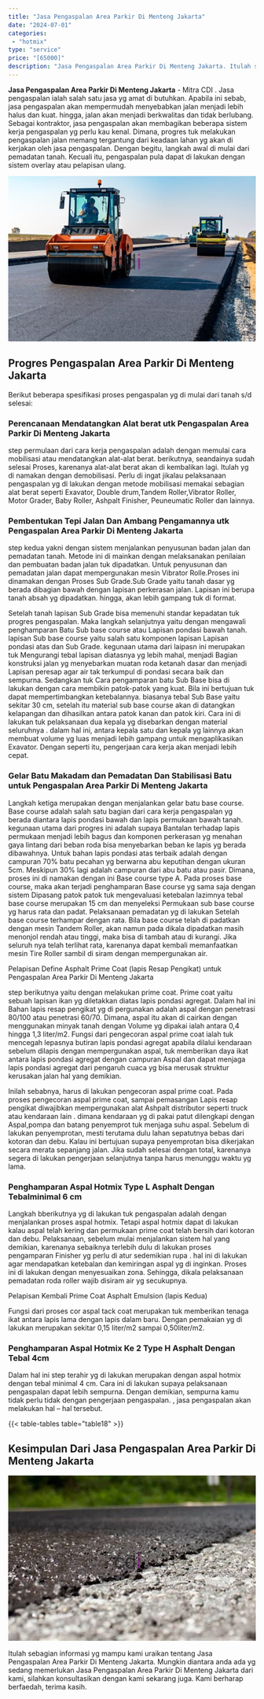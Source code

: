 ```yaml
---
title: "Jasa Pengaspalan Area Parkir Di Menteng Jakarta"
date: "2024-07-01"
categories:
 - "hotmix"
type: "service"
price: "[65000]"
description: "Jasa Pengaspalan Area Parkir Di Menteng Jakarta. Itulah sebagian informasi yg mampu kami uraikan tentang Jasa Pengaspalan Area Parkir Di Menteng Jakarta. Mun..."
---
```


**Jasa Pengaspalan Area Parkir Di Menteng Jakarta** - Mitra CDI . Jasa pengaspalan ialah salah satu jasa yg amat di butuhkan. Apabila ini sebab, jasa pengaspalan akan mempermudah menyebabkan jalan menjadi lebih halus dan kuat. hingga, jalan akan menjadi berkwalitas dan tidak berlubang. Sebagai kontraktor, jasa pengaspalan akan membagikan beberapa sistem kerja pengaspalan yg perlu kau kenal. Dimana, progres tuk melakukan pengaspalan jalan memang tergantung dari keadaan lahan yg akan di kerjakan oleh jasa pengaspalan. Dengan begitu, langkah awal di mulai dari pemadatan tanah. Kecuali itu, pengaspalan pula dapat di lakukan dengan sistem overlay atau pelapisan ulang.

![Jasa Pengaspalan Area Parkir Di Menteng Jakarta](/images/hotmix/jasa-hotmix-aspal-18.jpg)

## Progres Pengaspalan Area Parkir Di Menteng Jakarta

Berikut beberapa spesifikasi proses pengaspalan yg di mulai dari tanah s/d selesai:

### Perencanaan Mendatangkan Alat berat utk Pengaspalan Area Parkir Di Menteng Jakarta

step permulaan dari cara kerja pengaspalan adalah dengan memulai cara mobilisasi atau mendatangkan alat-alat berat. berikutnya, seandainya sudah selesai Proses, karenanya alat-alat berat akan di kembalikan lagi. Itulah yg di namakan dengan demobilisasi. Perlu di ingat jikalau pelaksanaan pengaspalan yg di lakukan dengan metode mobilisasi memakai sebagian alat berat seperti Exavator, Double drum,Tandem Roller,Vibrator Roller, Motor Grader, Baby Roller, Ashpalt Finisher, Peuneumatic Roller dan lainnya.

### Pembentukan Tepi Jalan Dan Ambang Pengamannya utk Pengaspalan Area Parkir Di Menteng Jakarta

step kedua yakni dengan sistem menjalankan penyusunan badan jalan dan pemadatan tanah. Metode ini di mainkan dengan melaksanakan penilaian dan pembuatan badan jalan tuk dipadatkan. Untuk penyusunan dan pemadatan jalan dapat mempergunakan mesin Vibrator Rolle.Proses ini dinamakan dengan Proses Sub Grade.Sub Grade yaitu tanah dasar yg berada dibagian bawah dengan lapisan perkerasan jalan. Lapisan ini berupa tanah absah yg dipadatkan. hingga, akan lebih gampang tuk di format.

Setelah tanah lapisan Sub Grade bisa memenuhi standar kepadatan tuk progres pengaspalan. Maka langkah selanjutnya yaitu dengan mengawali penghamparan Batu Sub base course atau Lapisan pondasi bawah tanah. lapisan Sub base course yaitu salah satu komponen lapisan Lapisan pondasi atas dan Sub Grade. kegunaan utama dari laipasn ini merupakan tuk Mengurangi tebal lapisan diatasnya yg lebih mahal, menjadi Bagian konstruksi jalan yg menyebarkan muatan roda ketanah dasar dan menjadi Lapisan peresap agar air tak terkumpul di pondasi secara baik dan sempurna. Sedangkan tuk Cara pengamparan batu Sub Base bisa di lakukan dengan cara membikin patok-patok yang kuat. Bila ini bertujuan tuk dapat mempertimbangkan ketebalannya. biasanya tebal Sub Base yaitu sekitar 30 cm, setelah itu material sub base course akan di datangkan kelapangan dan dihasilkan antara patok kanan dan patok kiri. Cara ini di lakukan tuk pelaksanaan dua kepala yg disebarkan dengan material seluruhnya . dalam hal ini, antara kepala satu dan kepala yg lainnya akan membuat volume yg luas menjadi lebih gampang untuk mengaplikasikan Exavator. Dengan seperti itu, pengerjaan cara kerja akan menjadi lebih cepat.

### Gelar Batu Makadam dan Pemadatan Dan Stabilisasi Batu untuk Pengaspalan Area Parkir Di Menteng Jakarta

Langkah ketiga merupakan dengan menjalankan gelar batu base course. Base course adalah salah satu bagian dari cara kerja pengaspalan yg berada diantara lapis pondasi bawah dan lapis permukaan bawah tanah. kegunaan utama dari progres ini adalah supaya Bantalan terhadap lapis permukaan menjadi lebih bagus dan komponen perkerasan yg menahan gaya lintang dari beban roda bisa menyebarkan beban ke lapis yg berada dibawahnya. Untuk bahan lapis pondasi atas terbaik adalah dengan campuran 70% batu pecahan yg berwarna abu keputihan dengan ukuran 5cm. Meskipun 30% lagi adalah campuran dari abu batu atau pasir. Dimana, proses ini di namakan dengan ini Base course type A. Pada proses base course, maka akan terjadi penghamparan Base course yg sama saja dengan sistem Dipasang patok patok tuk mengevaluasi ketebalan lazimnya tebal base course merupakan 15 cm dan menyeleksi Permukaan sub base course yg harus rata dan padat. Pelaksanaan pemadatan yg di lakukan Setelah base course terhampar dengan rata. Bila base course telah di padatkan dengan mesin Tandem Roller, akan namun pada dikala dipadatkan masih menonjol rendah atau tinggi, maka bisa di tambah atau di kurangi. Jika seluruh nya telah terlihat rata, karenanya dapat kembali memanfaatkan mesin Tire Roller sambil di siram dengan mempergunakan air.

Pelapisan Define Asphalt Prime Coat (lapis Resap Pengikat) untuk Pengaspalan Area Parkir Di Menteng Jakarta

step berikutnya yaitu dengan melakukan prime coat. Prime coat yaitu sebuah lapisan ikan yg diletakkan diatas lapis pondasi agregat. Dalam hal ini Bahan lapis resap pengikat yg di pergunakan adalah aspal dengan penetrasi 80/100 atau penetrasi 60/70. Dimana, aspal itu akan di cairkan dengan menggunakan minyak tanah dengan Volume yg dipakai ialah antara 0,4 hingga 1,3 liter/m2. Fungsi dari pengecoran aspal prime coat ialah tuk mencegah lepasnya butiran lapis pondasi agregat apabila dilalui kendaraan sebelum dilapis dengan mempergunakan aspal, tuk memberikan daya ikat antara lapis pondasi agregat dengan campuran Aspal dan dapat menjaga lapis pondasi agregat dari pengaruh cuaca yg bisa merusak struktur kerusakan jalan hal yang demikian.

Inilah sebabnya, harus di lakukan pengecoran aspal prime coat. Pada proses pengecoran aspal prime coat, sampai pemasangan Lapis resap pengikat diwajibkan mempergunakan alat Ashpalt distributor seperti truck atau kendaraan lain . dimana kendaraan yg di pakai patut dilengkapi dengan Aspal,pompa dan batang penyemprot tuk menjaga suhu aspal. Sebelum di lakukan penyemprotan, mesti terutama dulu lahan sepatutnya bebas dari kotoran dan debu. Kalau ini bertujuan supaya penyemprotan bisa dikerjakan secara merata sepanjang jalan. Jika sudah selesai dengan total, karenanya segera di lakukan pengerjaan selanjutnya tanpa harus menunggu waktu yg lama.

### Penghamparan Aspal Hotmix Type L Asphalt Dengan Tebalminimal 6 cm

Langkah bberikutnya yg di lakukan tuk pengaspalan adalah dengan menjalankan proses aspal hotmix. Tetapi aspal hotmix dapat di lakukan kalau aspal telah kering dan permukaan prime coat telah bersih dari kotoran dan debu. Pelaksanaan, sebelum mulai menjalankan sistem hal yang demikian, karenanya sebaiknya terlebih dulu di lakukan proses pengamparan Finisher yg perlu di atur sedemikian rupa . hal ini di lakukan agar mendapatkan ketebalan dan kemiringan aspal yg di inginkan. Proses ini di lakukan dengan menyesuaikan zona. Sehingga, dikala pelaksanaan pemadatan roda roller wajib disiram air yg secukupnya.

Pelapisan Kembali Prime Coat Asphalt Emulsion (lapis Kedua)

Fungsi dari proses cor aspal tack coat merupakan tuk memberikan tenaga ikat antara lapis lama dengan lapis dalam baru. Dengan pemakaian yg di lakukan merupakan sekitar 0,15 liter/m2 sampai 0,50liter/m2.

### Penghamparan Aspal Hotmix Ke 2 Type H Asphalt Dengan Tebal 4cm

Dalam hal ini step terahir yg di lakukan merupakan dengan aspal hotmix dengan tebal minimal 4 cm. Cara ini di lakukan supaya pelaksanaan pengaspalan dapat lebih sempurna. Dengan demikian, sempurna kamu tidak perlu tidak dengan pengerjaan pengaspalan. , jasa pengaspalan akan melakukan hal – hal tersebut.

{{< table-tables table="table18" >}}

## Kesimpulan Dari Jasa Pengaspalan Area Parkir Di Menteng Jakarta

![Jasa Pengaspalan Area Parkir Di Menteng Jakarta](/images/hotmix/jasa-hotmix-aspal-01.jpg)

Itulah sebagian informasi yg mampu kami uraikan tentang Jasa Pengaspalan Area Parkir Di Menteng Jakarta. Mungkin diantara anda ada yg sedang memerlukan Jasa Pengaspalan Area Parkir Di Menteng Jakarta dari kami, silahkan konsultasikan dengan kami sekarang juga. Kami berharap berfaedah, terima kasih.
